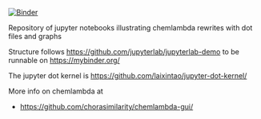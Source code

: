 [![Binder](https://beta.mybinder.org/badge.svg)](https://mybinder.org/v2/gh/shadiakiki1986/chemlambda-moves-illustrated/master)

Repository of jupyter notebooks illustrating chemlambda rewrites with dot files and graphs

Structure follows https://github.com/jupyterlab/jupyterlab-demo to be runnable on https://mybinder.org/

The jupyter dot kernel is https://github.com/laixintao/jupyter-dot-kernel/

More info on chemlambda at

- https://github.com/chorasimilarity/chemlambda-gui/
